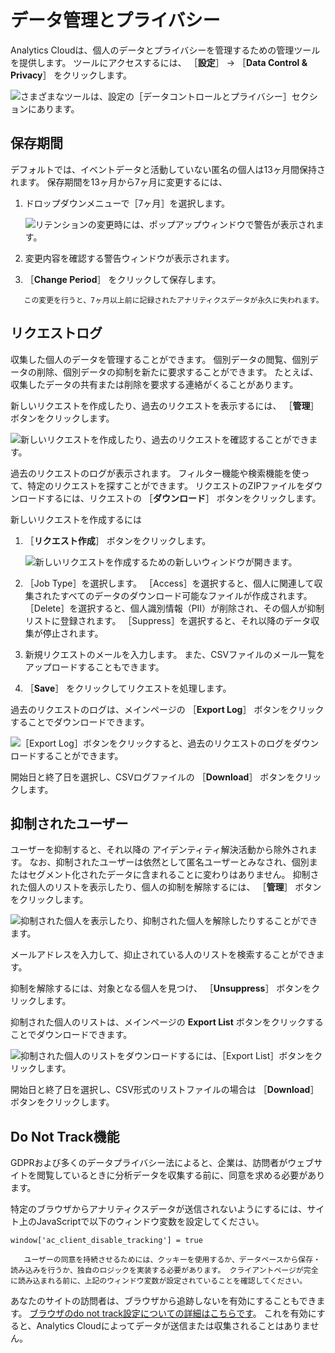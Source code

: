 # データ管理とプライバシー

Analytics Cloudは、個人のデータとプライバシーを管理するための管理ツールを提供します。 ツールにアクセスするには、 ［**設定**］ &rarr; ［**Data Control & Privacy**］ をクリックします。

![さまざまなツールは、設定の［データコントロールとプライバシー］セクションにあります。](./data-control-and-privacy/images/01.png)

## 保存期間

デフォルトでは、イベントデータと活動していない匿名の個人は13ヶ月間保持されます。 保存期間を13ヶ月から7ヶ月に変更するには、

1. ドロップダウンメニューで［7ヶ月］を選択します。

    ![リテンションの変更時には、ポップアップウィンドウで警告が表示されます。](./data-control-and-privacy/images/02.png)

1. 変更内容を確認する警告ウィンドウが表示されます。

1. ［**Change Period**］ をクリックして保存します。

```{warning}
   この変更を行うと、7ヶ月以上前に記録されたアナリティクスデータが永久に失われます。
```

## リクエストログ

収集した個人のデータを管理することができます。 個別データの閲覧、個別データの削除、個別データの抑制を新たに要求することができます。 たとえば、収集したデータの共有または削除を要求する連絡がくることがあります。

新しいリクエストを作成したり、過去のリクエストを表示するには、 ［**管理**］ ボタンをクリックします。

![新しいリクエストを作成したり、過去のリクエストを確認することができます。](./data-control-and-privacy/images/03.png)

過去のリクエストのログが表示されます。 フィルター機能や検索機能を使って、特定のリクエストを探すことができます。 リクエストのZIPファイルをダウンロードするには、リクエストの ［**ダウンロード**］ ボタンをクリックします。

新しいリクエストを作成するには

1. ［**リクエスト作成**］ ボタンをクリックします。

    ![新しいリクエストを作成するための新しいウィンドウが開きます。](./data-control-and-privacy/images/04.png)

1. ［Job Type］を選択します。 ［Access］を選択すると、個人に関連して収集されたすべてのデータのダウンロード可能なファイルが作成されます。 ［Delete］を選択すると、個人識別情報（PII）が削除され、その個人が抑制リストに登録されます。 ［Suppress］を選択すると、それ以降のデータ収集が停止されます。

1. 新規リクエストのメールを入力します。 また、CSVファイルのメール一覧をアップロードすることもできます。

1. ［**Save**］ をクリックしてリクエストを処理します。

過去のリクエストのログは、メインページの ［**Export Log**］ ボタンをクリックすることでダウンロードできます。

![［Export Log］ボタンをクリックすると、過去のリクエストのログをダウンロードすることができます。](./data-control-and-privacy/images/05.png)

開始日と終了日を選択し、CSVログファイルの ［**Download**］ ボタンをクリックします。

## 抑制されたユーザー

ユーザーを抑制すると、それ以降の アイデンティティ解決活動から除外されます。 なお、抑制されたユーザーは依然として匿名ユーザーとみなされ、個別またはセグメント化されたデータに含まれることに変わりはありません。 抑制された個人のリストを表示したり、個人の抑制を解除するには、 ［**管理**］ ボタンをクリックします。

![抑制された個人を表示したり、抑制された個人を解除したりすることができます。](./data-control-and-privacy/images/06.png)

メールアドレスを入力して、抑止されている人のリストを検索することができます。

抑制を解除するには、対象となる個人を見つけ、 ［**Unsuppress**］ ボタンをクリックします。

抑制された個人のリストは、メインページの **Export List** ボタンをクリックすることでダウンロードできます。

![抑制された個人のリストをダウンロードするには、［Export List］ボタンをクリックします。](./data-control-and-privacy/images/07.png)

開始日と終了日を選択し、CSV形式のリストファイルの場合は ［**Download**］ ボタンをクリックします。

## Do Not Track機能

GDPRおよび多くのデータプライバシー法によると、企業は、訪問者がウェブサイトを閲覧しているときに分析データを収集する前に、同意を求める必要があります。

特定のブラウザからアナリティクスデータが送信されないようにするには、サイト上のJavaScriptで以下のウィンドウ変数を設定してください。

```
window['ac_client_disable_tracking'] = true
```

```{important}
   ユーザーの同意を持続させるためには、クッキーを使用するか、データベースから保存・読み込みを行うか、独自のロジックを実装する必要があります。 クライアントページが完全に読み込まれる前に、上記のウィンドウ変数が設定されていることを確認してください。
```

あなたのサイトの訪問者は、ブラウザから追跡しないを有効にすることもできます。 [ブラウザのdo not track設定についての詳細はこちらです](https://allaboutdnt.com/)。 これを有効にすると、Analytics Cloudによってデータが送信または収集されることはありません。 
